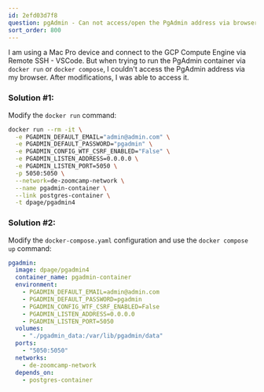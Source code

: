 ```yaml
---
id: 2efd03d7f8
question: pgAdmin - Can not access/open the PgAdmin address via browser
sort_order: 800
---
```


I am using a Mac Pro device and connect to the GCP Compute Engine via Remote SSH - VSCode. But when trying to run the PgAdmin container via `docker run` or `docker compose`, I couldn't access the PgAdmin address via my browser. After modifications, I was able to access it.

### Solution #1:

Modify the `docker run` command:

```bash
docker run --rm -it \
  -e PGADMIN_DEFAULT_EMAIL="admin@admin.com" \
  -e PGADMIN_DEFAULT_PASSWORD="pgadmin" \
  -e PGADMIN_CONFIG_WTF_CSRF_ENABLED="False" \
  -e PGADMIN_LISTEN_ADDRESS=0.0.0.0 \
  -e PGADMIN_LISTEN_PORT=5050 \
  -p 5050:5050 \
  --network=de-zoomcamp-network \
  --name pgadmin-container \
  --link postgres-container \
  -t dpage/pgadmin4
```

### Solution #2:

Modify the `docker-compose.yaml` configuration and use the `docker compose up` command:

```yaml
pgadmin:
  image: dpage/pgadmin4
  container_name: pgadmin-container
  environment:
    - PGADMIN_DEFAULT_EMAIL=admin@admin.com
    - PGADMIN_DEFAULT_PASSWORD=pgadmin
    - PGADMIN_CONFIG_WTF_CSRF_ENABLED=False
    - PGADMIN_LISTEN_ADDRESS=0.0.0.0
    - PGADMIN_LISTEN_PORT=5050
  volumes:
    - "./pgadmin_data:/var/lib/pgadmin/data"
  ports:
    - "5050:5050"
  networks:
    - de-zoomcamp-network
  depends_on:
    - postgres-container
```